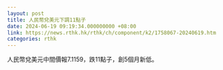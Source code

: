 ```yaml
---
layout: post
title: 人民幣兌美元下調11點子
date: 2024-06-19 09:19:34.000000000 +08:00
link: https://news.rthk.hk/rthk/ch/component/k2/1758067-20240619.htm
categories: rthk
---
```


人民幣兌美元中間價報7.1159，跌11點子，創5個月新低。
